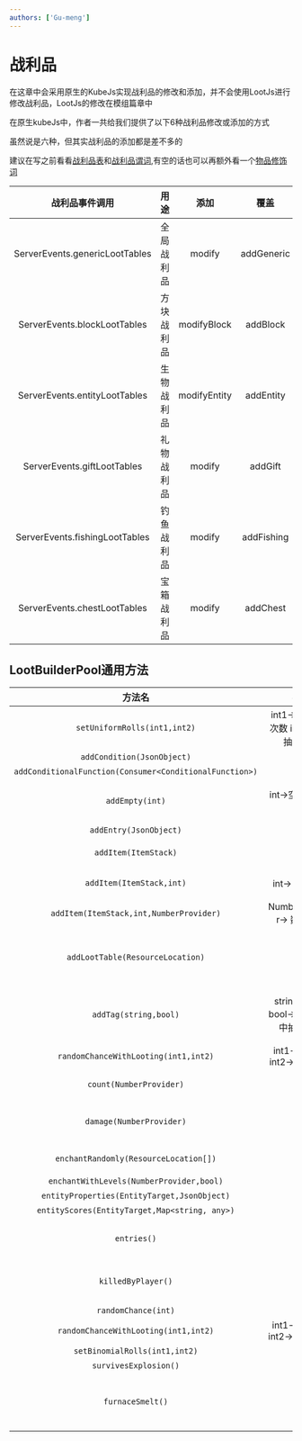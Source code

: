 ```yaml
---
authors: ['Gu-meng']
---
```

# 战利品
在这章中会采用原生的KubeJs实现战利品的修改和添加，并不会使用LootJs进行修改战利品，LootJs的修改在模组篇章中

在原生kubeJs中，作者一共给我们提供了以下6种战利品修改或添加的方式

虽然说是六种，但其实战利品的添加都是差不多的

建议在写之前看看[战利品表](https://zh.minecraft.wiki/w/%E6%88%98%E5%88%A9%E5%93%81%E8%A1%A8?variant=zh-cn)和[战利品谓词](https://zh.minecraft.wiki/w/%E6%88%98%E5%88%A9%E5%93%81%E8%A1%A8?variant=zh-cn),有空的话也可以再额外看一个[物品修饰词](https://zh.minecraft.wiki/w/%E7%89%A9%E5%93%81%E4%BF%AE%E9%A5%B0%E5%99%A8)

|   战利品事件调用                |     用途   |   添加  |  覆盖 |  用法 |
| :----------------------------: | :-------: | :----------: | :--------: | :-----------------------------------: |
| ServerEvents.genericLootTables | 全局战利品 | modify       | addGeneric | [全局战利品](./GlobalLootTable)   |
| ServerEvents.blockLootTables   | 方块战利品 | modifyBlock  | addBlock   | [方块战利品](./BlockLootTable)    |
| ServerEvents.entityLootTables  | 生物战利品 | modifyEntity | addEntity  | [生物战利品](./EntityLootTable)     |
| ServerEvents.giftLootTables    | 礼物战利品 | modify       | addGift    | [礼物战利品](./GiftLootTable)     |
| ServerEvents.fishingLootTables | 钓鱼战利品 | modify       | addFishing | [钓鱼战利品](./FishingLootTable)   |
| ServerEvents.chestLootTables   | 宝箱战利品 | modify       | addChest   | [宝箱战利品](./ChestLootTable) |

## LootBuilderPool通用方法
|                         方法名                          |                  参数                   |           用途           |      返回类型      |
| :-----------------------------------------------------: | :-------------------------------------: | :----------------------: | :----------------: |
|              `setUniformRolls(int1,int2)`               |  int1->最小抽取次数 int2->最大抽取次数  |    随机从奖池抽取次数    |        void        |
|               `addCondition(JsonObject)`                |                    ~                    |            ~             | ConditionContainer |
| `addConditionalFunction(Consumer<ConditionalFunction>)` |                    ~                    |            ~             | FunctionContainer  |
|                     `addEmpty(int)`                     |            int->空值占比权重            |     设置抽到空的权重     |   LootTableEntry   |
|                 `addEntry(JsonObject)`                  |                    ~                    |            ~             |   LootTableEntry   |
|                  `addItem(ItemStack)`                   |                   ->                    |         添加物品         |   LootTableEntry   |
|                `addItem(ItemStack,int)`                 |             int-> 权重占比              |         添加物品         |   LootTableEntry   |
|         `addItem(ItemStack,int,NumberProvider)`         |        NumberProvider-> 数量范围        |         添加物品         |   LootTableEntry   |
|            `addLootTable(ResourceLocation)`             |                   ->                    |  添加到其他的战利品表里  |   LootTableEntry   |
|                  `addTag(string,bool)`                  | string->tagId bool-> 是否从其中抽取一个 |    添加tag作为战利品     |   LootTableEntry   |
|          `randomChanceWithLooting(int1,int2)`           |      int1->chance int2->multiplier      |            ~             | ConditionContainer |
|                 `count(NumberProvider)`                 |                   ->                    |       设置数量范围       | FunctionContainer  |
|                `damage(NumberProvider)`                 |                   ->                    |      设置损坏值范围      | FunctionContainer  |
|          `enchantRandomly(ResourceLocation[])`          |                   ->                    |         随机附魔         | FunctionContainer  |
|        `enchantWithLevels(NumberProvider,bool)`         |                    ~                    |            ~             | FunctionContainer  |
|       `entityProperties(EntityTarget,JsonObject)`       |                    ~                    |            ~             | ConditionContainer |
|      `entityScores(EntityTarget,Map<string, any>)`      |                    ~                    |            ~             | ConditionContainer |
|                       `entries()`                       |                    -                    |     获取entries列表      |     JsonArray      |
|                   `killedByPlayer()`                    |                    -                    |     设置需要玩家击杀     | ConditionContainer |
|                   `randomChance(int)`                   |                   ->                    |            ~             | ConditionContainer |
|          `randomChanceWithLooting(int1,int2)`           |     int1-> chance int2-> multiplier     |            ~             | ConditionContainer |
|              `setBinomialRolls(int1,int2)`              |                    ~                    |            ~             |        void        |
|                  `survivesExplosion()`                  |                    -                    |            ~             | ConditionContainer |
|                    `furnaceSmelt()`                     |                    -                    | 掉落物品可被火焰附加熔炼 | FunctionContainer  |
